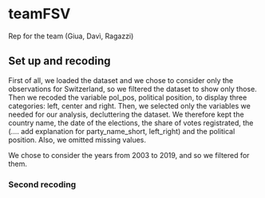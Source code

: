 # teamFSV
Rep for the team (Giua, Davì, Ragazzi)

## Set up and recoding
First of all, we loaded the dataset and we chose to consider only the observations for Switzerland, so we filtered the dataset to show only those. Then we recoded the variable pol_pos, political position, to display three categories: left, center and right. 
Then, we selected only the variables we needed for our analysis, decluttering the dataset. We therefore kept the country name, the date of the elections, the share of votes registrated, the (.... add explanation for party_name_short, left_right) and the political position. 
Also, we omitted missing values. 

We chose to consider the years from 2003 to 2019, and so we filtered for them. 

### Second recoding
